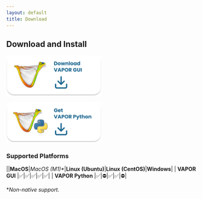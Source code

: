 ```yaml
---
layout: default
title: Download
---
```


<!-- ## Download -->
## Download and Install

<p align="left">
   <a href="https://forms.gle/DnhTS4yVCSoyMG7T9">
   <img src="../images/vaporGUI.png" 
   alt="Trulli" 
   style="width:50%"></a>
</p>

<p align="left">
   <a href="../pages/vaporPythonDownloads.html">
   <img src="../images/vaporPython.png" 
   alt="Trulli" 
   style="width:50%"></a>
</p>

<!-- **Note: The VAPOR GUI link below opens an optional form.*  -->

### Supported Platforms

||**MacOS**|**MacOS (M1*)**|**Linux (Ubuntu)**|**Linux (CentOS)**|**Windows**|
| **VAPOR GUI**    	|✅|✅|✅|✅|✅|
| **VAPOR Python** 	|✅|⛔️|✅|✅|⛔️|

**Non-native support.*
